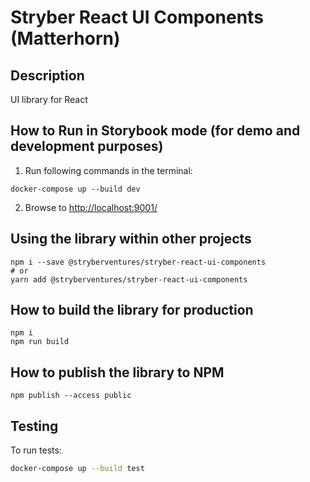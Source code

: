 # Stryber React UI Components (Matterhorn) #

## Description ##

UI library for React

## How to Run in Storybook mode (for demo and development purposes) ##

1) Run following commands in the terminal:

```shell script
docker-compose up --build dev
```

2) Browse to [http://localhost:9001/](http://localhost:9001/)

## Using the library within other projects ##

```shell script
npm i --save @stryberventures/stryber-react-ui-components
# or
yarn add @stryberventures/stryber-react-ui-components
```

## How to build the library for production ##

```shell script
npm i
npm run build
```

## How to publish the library to NPM

```shell script
npm publish --access public
```

## Testing

To run tests:
```bash
docker-compose up --build test
```
